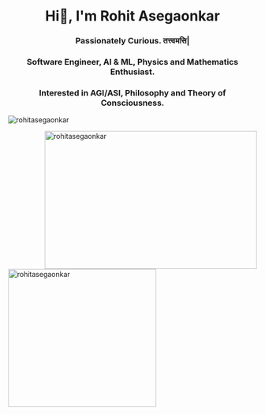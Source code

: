 <h1 align="center">Hi👋, I'm Rohit Asegaonkar</h1>
<h3 align="center">Passionately Curious. तत्त्वमसि|</h3>
<h3 align="center">Software Engineer, AI & ML, Physics and Mathematics Enthusiast.</h3>
<h3 align="center">Interested in AGI/ASI, Philosophy and Theory of Consciousness.</h3>
<p align="left"> <img src="https://komarev.com/ghpvc/?username=rohitasegaonkar&label=Profile%20views&color=0e75b6&style=flat" alt="rohitasegaonkar" /> </p>


<p>&nbsp;<img align="right" width = 430 height = 280 src="https://github-readme-stats.vercel.app/api?username=rohitasegaonkar&show_icons=true&locale=en" alt="rohitasegaonkar" /><img align="left" width = 300 height = 280 src="https://github-readme-stats.vercel.app/api/top-langs?username=rohitasegaonkar&show_icons=true&locale=en&layout=compact" alt="rohitasegaonkar" /></p>

